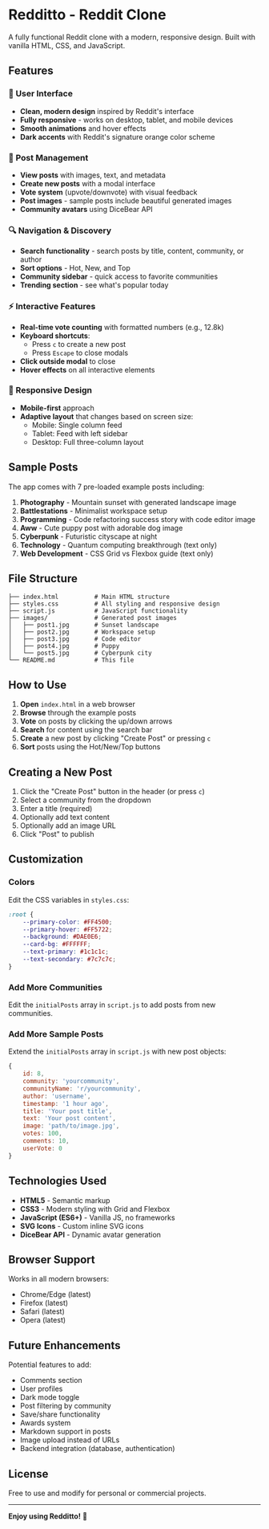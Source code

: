 # Redditto - Reddit Clone

A fully functional Reddit clone with a modern, responsive design. Built with vanilla HTML, CSS, and JavaScript.

## Features

### 🎨 User Interface
- **Clean, modern design** inspired by Reddit's interface
- **Fully responsive** - works on desktop, tablet, and mobile devices
- **Smooth animations** and hover effects
- **Dark accents** with Reddit's signature orange color scheme

### 📝 Post Management
- **View posts** with images, text, and metadata
- **Create new posts** with a modal interface
- **Vote system** (upvote/downvote) with visual feedback
- **Post images** - sample posts include beautiful generated images
- **Community avatars** using DiceBear API

### 🔍 Navigation & Discovery
- **Search functionality** - search posts by title, content, community, or author
- **Sort options** - Hot, New, and Top
- **Community sidebar** - quick access to favorite communities
- **Trending section** - see what's popular today

### ⚡ Interactive Features
- **Real-time vote counting** with formatted numbers (e.g., 12.8k)
- **Keyboard shortcuts**:
  - Press `c` to create a new post
  - Press `Escape` to close modals
- **Click outside modal** to close
- **Hover effects** on all interactive elements

### 📱 Responsive Design
- **Mobile-first** approach
- **Adaptive layout** that changes based on screen size:
  - Mobile: Single column feed
  - Tablet: Feed with left sidebar
  - Desktop: Full three-column layout

## Sample Posts

The app comes with 7 pre-loaded example posts including:
1. **Photography** - Mountain sunset with generated landscape image
2. **Battlestations** - Minimalist workspace setup
3. **Programming** - Code refactoring success story with code editor image
4. **Aww** - Cute puppy post with adorable dog image
5. **Cyberpunk** - Futuristic cityscape at night
6. **Technology** - Quantum computing breakthrough (text only)
7. **Web Development** - CSS Grid vs Flexbox guide (text only)

## File Structure

```
├── index.html          # Main HTML structure
├── styles.css          # All styling and responsive design
├── script.js           # JavaScript functionality
├── images/             # Generated post images
│   ├── post1.jpg       # Sunset landscape
│   ├── post2.jpg       # Workspace setup
│   ├── post3.jpg       # Code editor
│   ├── post4.jpg       # Puppy
│   └── post5.jpg       # Cyberpunk city
└── README.md           # This file
```

## How to Use

1. **Open** `index.html` in a web browser
2. **Browse** through the example posts
3. **Vote** on posts by clicking the up/down arrows
4. **Search** for content using the search bar
5. **Create** a new post by clicking "Create Post" or pressing `c`
6. **Sort** posts using the Hot/New/Top buttons

## Creating a New Post

1. Click the "Create Post" button in the header (or press `c`)
2. Select a community from the dropdown
3. Enter a title (required)
4. Optionally add text content
5. Optionally add an image URL
6. Click "Post" to publish

## Customization

### Colors
Edit the CSS variables in `styles.css`:
```css
:root {
    --primary-color: #FF4500;
    --primary-hover: #FF5722;
    --background: #DAE0E6;
    --card-bg: #FFFFFF;
    --text-primary: #1c1c1c;
    --text-secondary: #7c7c7c;
}
```

### Add More Communities
Edit the `initialPosts` array in `script.js` to add posts from new communities.

### Add More Sample Posts
Extend the `initialPosts` array in `script.js` with new post objects:
```javascript
{
    id: 8,
    community: 'yourcommunity',
    communityName: 'r/yourcommunity',
    author: 'username',
    timestamp: '1 hour ago',
    title: 'Your post title',
    text: 'Your post content',
    image: 'path/to/image.jpg',
    votes: 100,
    comments: 10,
    userVote: 0
}
```

## Technologies Used

- **HTML5** - Semantic markup
- **CSS3** - Modern styling with Grid and Flexbox
- **JavaScript (ES6+)** - Vanilla JS, no frameworks
- **SVG Icons** - Custom inline SVG icons
- **DiceBear API** - Dynamic avatar generation

## Browser Support

Works in all modern browsers:
- Chrome/Edge (latest)
- Firefox (latest)
- Safari (latest)
- Opera (latest)

## Future Enhancements

Potential features to add:
- Comments section
- User profiles
- Dark mode toggle
- Post filtering by community
- Save/share functionality
- Awards system
- Markdown support in posts
- Image upload instead of URLs
- Backend integration (database, authentication)

## License

Free to use and modify for personal or commercial projects.

---

**Enjoy using Redditto!** 🚀
